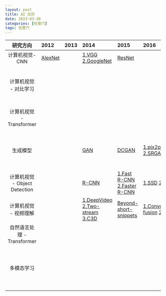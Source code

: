 ```yaml
---
layout: post
title: AI 日历
date: 2023-03-30
categories: [任意门]
tags: 任意门
---
```



| 研究方向 | 2012 | 2013 | 2014 | 2015 | 2016 | 2017 | 2018 | 2019 | 2020 | 2021 | 2022 | 2023 |
| :------: | :------ | :------ | :------ | :------ | :------ | :------ | :------ | :------ | :------ | :------ | :------ | :------ |
| 计算机视觉-CNN | [AlexNet](https://papers.nips.cc/paper/2012/file/c399862d3b9d6b76c8436e924a68c45b-Paper.pdf) |  | [1.VGG](https://arxiv.org/pdf/1409.1556.pdf)  [2.GoogleNet](https://arxiv.org/pdf/1409.4842.pdf) | [ResNet](https://arxiv.org/pdf/1512.03385.pdf) |    |  [MobileNet](https://arxiv.org/pdf/1704.04861.pdf)  |    |  [EfficientNet](https://arxiv.org/pdf/1905.11946.pdf) |    |  [Non-deep networks](https://arxiv.org/pdf/2110.07641.pdf)  |    |    |  
| 计算机视觉 - 对比学习|  |  |    |    |   |    |  [1.InstDisc](https://arxiv.org/pdf/1805.01978.pdf)  [2.CPC](https://arxiv.org/pdf/1807.03748.pdf)  |  [1.InvaSpread](https://arxiv.org/pdf/1904.03436.pdf)  [2.CMC](https://arxiv.org/pdf/1906.05849.pdf)  [3.MoCov1](https://arxiv.org/pdf/1911.05722.pdf)  |  [1.SimCLRv1](https://arxiv.org/pdf/2002.05709.pdf)  [2.MoCov2](https://arxiv.org/pdf/2003.04297.pdf)  [3.SimCLRv2](https://arxiv.org/pdf/2006.10029.pdf)  [4.BYOL](https://arxiv.org/pdf/2006.07733.pdf)  [5.SWaV](https://arxiv.org/pdf/2006.09882.pdf)  [6.SimSiam](https://arxiv.org/pdf/2011.10566.pdf)  |  [1.MoCov3](https://arxiv.org/pdf/2104.02057.pdf)  [2.DINO](https://arxiv.org/pdf/2104.14294.pdf)  |    |    |  
| 计算机视觉 - Transformer |  |  |    |    |    |    |    |    |  [ViT](https://arxiv.org/pdf/2010.11929.pdf)  |  [1.Swin Transformer](https://arxiv.org/pdf/2103.14030.pdf)  [2.MLP-Mixer](https://arxiv.org/pdf/2105.01601.pdf)  [3.MAE](https://arxiv.org/pdf/2111.06377.pdf)  |   |    |  
| 生成模型 |  |  |  [GAN](https://papers.nips.cc/paper/2014/file/5ca3e9b122f61f8f06494c97b1afccf3-Paper.pdf)  | [DCGAN](https://arxiv.org/pdf/1511.06434.pdf)   |  [1.pix2pix](https://arxiv.org/pdf/1611.07004.pdf)  [2.SRGAN](https://arxiv.org/pdf/1609.04802.pdf)  | [1.WGAN](https://arxiv.org/abs/1701.07875)  [2.CycleGAN](https://arxiv.org/abs/1703.10593)   |  [StyleGAN](https://arxiv.org/abs/1812.04948)  |  [StyleGAN2](https://arxiv.org/pdf/1912.04958.pdf)  |  [DDPM](https://arxiv.org/pdf/2006.11239.pdf)  |  [1.Improved DDPM](https://arxiv.org/pdf/2102.09672.pdf)  [2.Guided Diffusion Models](https://arxiv.org/pdf/2105.05233.pdf)  [3.StyleGAN3](https://arxiv.org/pdf/2106.12423.pdf) |  [1.Stable Diffusion](https://openaccess.thecvf.com/content/CVPR2022/papers/Rombach_High-Resolution_Image_Synthesis_With_Latent_Diffusion_Models_CVPR_2022_paper.pdf)  [2.DALL.E 2](https://arxiv.org/pdf/2204.06125.pdf)  |    |  
| 计算机视觉 - Object Detection |  |  |  [R-CNN](https://arxiv.org/pdf/1311.2524v5.pdf)  |  [1.Fast R-CNN](http://arxiv.org/abs/1504.08083v2)  [2.Faster R-CNN](http://arxiv.org/abs/1506.01497v3)  |  [1.SSD](http://arxiv.org/abs/1512.02325v5)  [2.YOLO](http://arxiv.org/abs/1506.02640v5) |  [1.Mask R-CNN](http://arxiv.org/abs/1703.06870v3)  [2.YOLOv2](http://arxiv.org/abs/1612.08242v1)  |  [YOLOv3](http://arxiv.org/abs/1804.02767v1)  |  [CenterNet](https://arxiv.org/pdf/1904.07850.pdf)  |  [DETR](https://arxiv.org/pdf/2005.12872.pdf)  |    |    |    |  
| 计算机视觉 - 视频理解 |  |  |  [1.DeepVideo](https://cs.stanford.edu/people/karpathy/deepvideo/)  [2.Two-stream](https://arxiv.org/pdf/1406.2199.pdf)  [3.C3D](https://arxiv.org/pdf/1412.0767.pdf)  |  [Beyond-short-snippets](https://arxiv.org/pdf/1503.08909.pdf)  |  [1.Convolutional fusion](https://arxiv.org/pdf/1604.06573.pdf)  [2.TSN](https://arxiv.org/pdf/1608.00859.pdf)  |  [1.I3D](https://arxiv.org/pdf/1705.07750.pdf)  [2.R2+1D](https://arxiv.org/pdf/1711.11248.pdf)  [3.Non-local](https://arxiv.org/pdf/1711.07971.pdf)  |  [SlowFast](https://arxiv.org/pdf/1812.03982.pdf)  |    |    | [TimeSformer](https://arxiv.org/pdf/2102.05095.pdf)   |    |    |  
| 自然语言处理 - Transformer |  |  |    |    |    |  [Transformer](https://arxiv.org/abs/1706.03762)  |  [1.GPT](https://s3-us-west-2.amazonaws.com/openai-assets/research-covers/language-unsupervised/language_understanding_paper.pdf)  [2.BERT](https://arxiv.org/abs/1810.04805)  |  [GPT-2](https://d4mucfpksywv.cloudfront.net/better-language-models/language_models_are_unsupervised_multitask_learners.pdf)  |  [GPT-3](https://arxiv.org/abs/2005.14165)  |    |  [chatGPT](https://openai.com/blog/chatgpt)  |    |  
| 多模态学习 |  |  |    |    |    |    |    |    |    |  [1.CLIP](https://openai.com/blog/clip/)  [2.ViLT](https://arxiv.org/pdf/2102.03334.pdf)  [3.ViLD](https://arxiv.org/pdf/2104.13921.pdf)  [4.GLIP](https://arxiv.org/pdf/2112.03857.pdf)  [5.CLIP4Clip](https://arxiv.org/pdf/2104.08860.pdf)  [6.ActionCLIP](https://arxiv.org/pdf/2109.08472.pdf)  [7.PointCLIP](https://arxiv.org/pdf/2112.02413.pdf)  |  [1.LSeg](https://arxiv.org/pdf/2201.03546.pdf)  [2.GroupViT](https://arxiv.org/pdf/2202.11094.pdf)  [3.CLIPasso](https://arxiv.org/pdf/2202.05822.pdf)  [4.DepthCLIP](https://arxiv.org/pdf/2207.01077.pdf) |  [GPT-4](https://openai.com/product/gpt-4)  |  
